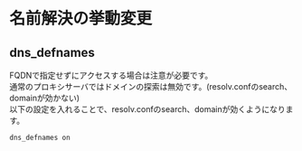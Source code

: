 # 名前解決の挙動変更
## dns_defnames
FQDNで指定せずにアクセスする場合は注意が必要です。  
通常のプロキシサーバではドメインの探索は無効です。(resolv.confのsearch、domainが効かない)  
以下の設定を入れることで、resolv.confのsearch、domainが効くようになります。
```
dns_defnames on
```
